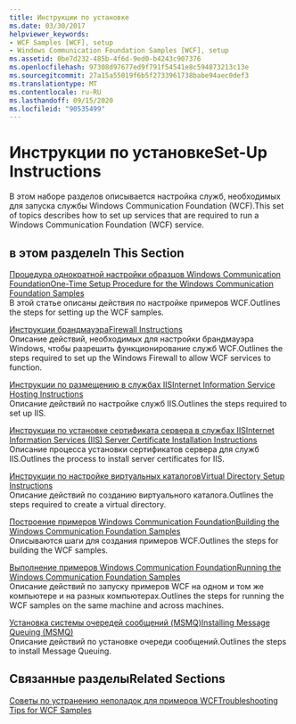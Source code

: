 ```yaml
---
title: Инструкции по установке
ms.date: 03/30/2017
helpviewer_keywords:
- WCF Samples [WCF], setup
- Windows Communication Foundation Samples [WCF], setup
ms.assetid: 0be7d232-485b-4f6d-9ed0-b4243c907376
ms.openlocfilehash: 97308d97677ed9f791f54541e8c594873213c13e
ms.sourcegitcommit: 27a15a55019f6b5f2733961738babe94aec0def3
ms.translationtype: MT
ms.contentlocale: ru-RU
ms.lasthandoff: 09/15/2020
ms.locfileid: "90535499"
---
```

# <a name="set-up-instructions"></a><span data-ttu-id="2d8b7-102">Инструкции по установке</span><span class="sxs-lookup"><span data-stu-id="2d8b7-102">Set-Up Instructions</span></span>
<span data-ttu-id="2d8b7-103">В этом наборе разделов описывается настройка служб, необходимых для запуска службы Windows Communication Foundation (WCF).</span><span class="sxs-lookup"><span data-stu-id="2d8b7-103">This set of topics describes how to set up services that are required to run a Windows Communication Foundation (WCF) service.</span></span>  
  
## <a name="in-this-section"></a><span data-ttu-id="2d8b7-104">в этом разделе</span><span class="sxs-lookup"><span data-stu-id="2d8b7-104">In This Section</span></span>  
 [<span data-ttu-id="2d8b7-105">Процедура однократной настройки образцов Windows Communication Foundation</span><span class="sxs-lookup"><span data-stu-id="2d8b7-105">One-Time Setup Procedure for the Windows Communication Foundation Samples</span></span>](one-time-setup-procedure-for-the-wcf-samples.md)  
 <span data-ttu-id="2d8b7-106">В этой статье описаны действия по настройке примеров WCF.</span><span class="sxs-lookup"><span data-stu-id="2d8b7-106">Outlines the steps for setting up the WCF samples.</span></span>  
  
 [<span data-ttu-id="2d8b7-107">Инструкции брандмауэра</span><span class="sxs-lookup"><span data-stu-id="2d8b7-107">Firewall Instructions</span></span>](firewall-instructions.md)  
 <span data-ttu-id="2d8b7-108">Описание действий, необходимых для настройки брандмауэра Windows, чтобы разрешить функционирование служб WCF.</span><span class="sxs-lookup"><span data-stu-id="2d8b7-108">Outlines the steps required to set up the Windows Firewall to allow WCF services to function.</span></span>  
  
 [<span data-ttu-id="2d8b7-109">Инструкции по размещению в службах IIS</span><span class="sxs-lookup"><span data-stu-id="2d8b7-109">Internet Information Service Hosting Instructions</span></span>](internet-information-service-hosting-instructions.md)  
 <span data-ttu-id="2d8b7-110">Описание действий по настройке служб IIS.</span><span class="sxs-lookup"><span data-stu-id="2d8b7-110">Outlines the steps required to set up IIS.</span></span>  
  
 [<span data-ttu-id="2d8b7-111">Инструкции по установке сертификата сервера в службах IIS</span><span class="sxs-lookup"><span data-stu-id="2d8b7-111">Internet Information Services (IIS) Server Certificate Installation Instructions</span></span>](iis-server-certificate-installation-instructions.md)  
 <span data-ttu-id="2d8b7-112">Описание процесса установки сертификатов сервера для служб IIS.</span><span class="sxs-lookup"><span data-stu-id="2d8b7-112">Outlines the process to install server certificates for IIS.</span></span>  
  
 [<span data-ttu-id="2d8b7-113">Инструкции по настройке виртуальных каталогов</span><span class="sxs-lookup"><span data-stu-id="2d8b7-113">Virtual Directory Setup Instructions</span></span>](virtual-directory-setup-instructions.md)  
 <span data-ttu-id="2d8b7-114">Описание действий по созданию виртуального каталога.</span><span class="sxs-lookup"><span data-stu-id="2d8b7-114">Outlines the steps required to create a virtual directory.</span></span>  
  
 [<span data-ttu-id="2d8b7-115">Построение примеров Windows Communication Foundation</span><span class="sxs-lookup"><span data-stu-id="2d8b7-115">Building the Windows Communication Foundation Samples</span></span>](building-the-samples.md)  
 <span data-ttu-id="2d8b7-116">Описываются шаги для создания примеров WCF.</span><span class="sxs-lookup"><span data-stu-id="2d8b7-116">Outlines the steps for building the WCF samples.</span></span>  
  
 [<span data-ttu-id="2d8b7-117">Выполнение примеров Windows Communication Foundation</span><span class="sxs-lookup"><span data-stu-id="2d8b7-117">Running the Windows Communication Foundation Samples</span></span>](running-the-samples.md)  
 <span data-ttu-id="2d8b7-118">Описание действий по запуску примеров WCF на одном и том же компьютере и на разных компьютерах.</span><span class="sxs-lookup"><span data-stu-id="2d8b7-118">Outlines the steps for running the WCF samples on the same machine and across machines.</span></span>  
  
 [<span data-ttu-id="2d8b7-119">Установка системы очередей сообщений (MSMQ)</span><span class="sxs-lookup"><span data-stu-id="2d8b7-119">Installing Message Queuing (MSMQ)</span></span>](installing-message-queuing-msmq.md)  
 <span data-ttu-id="2d8b7-120">Описание действий по установке очереди сообщений.</span><span class="sxs-lookup"><span data-stu-id="2d8b7-120">Outlines the steps to install Message Queuing.</span></span>  
  
## <a name="related-sections"></a><span data-ttu-id="2d8b7-121">Связанные разделы</span><span class="sxs-lookup"><span data-stu-id="2d8b7-121">Related Sections</span></span>  
 <span data-ttu-id="2d8b7-122">[Советы по устранению неполадок для примеров WCF](/previous-versions/dotnet/netframework-3.5/ms751511(v=vs.90))</span><span class="sxs-lookup"><span data-stu-id="2d8b7-122">[Troubleshooting Tips for WCF Samples](/previous-versions/dotnet/netframework-3.5/ms751511(v=vs.90))</span></span>
